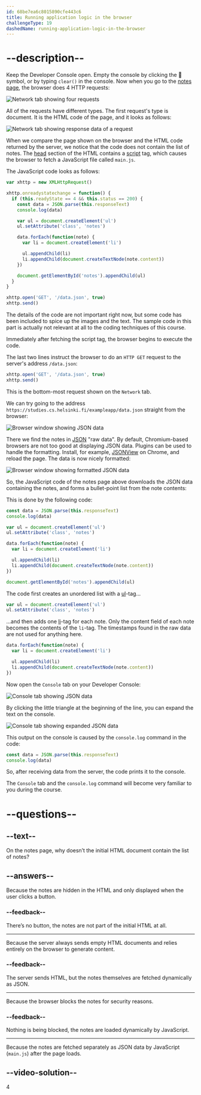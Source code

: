 ```yaml
---
id: 68be7ea6c8015890cfe443c6
title: Running application logic in the browser
challengeType: 19
dashedName: running-application-logic-in-the-browser
---
```


# --description--

Keep the Developer Console open. Empty the console by clicking the 🚫 symbol, or by typing `clear()` in the console. Now when you go to the [notes page](https://studies.cs.helsinki.fi/exampleapp/notes), the browser does 4 HTTP requests:

<img src="https://cdn.freecodecamp.org/curriculum/full-stack-open/part-0-b/run-app-1.png" alt="Network tab showing four requests">

All of the requests have different types. The first request's type is document. It is the HTML code of the page, and it looks as follows:

<img src="https://cdn.freecodecamp.org/curriculum/full-stack-open/part-0-b/run-app-2.png" alt="Network tab showing response data of a request">

When we compare the page shown on the browser and the HTML code returned by the server, we notice that the code does not contain the list of notes. The [head](https://developer.mozilla.org/en-US/docs/Web/HTML/Reference/Elements/head) section of the HTML contains a [script](https://developer.mozilla.org/en-US/docs/Web/HTML/Reference/Elements/script) tag, which causes the browser to fetch a JavaScript file called `main.js`.

The JavaScript code looks as follows:

```javascript
var xhttp = new XMLHttpRequest()

xhttp.onreadystatechange = function() {
  if (this.readyState == 4 && this.status == 200) {
    const data = JSON.parse(this.responseText)
    console.log(data)

    var ul = document.createElement('ul')
    ul.setAttribute('class', 'notes')

    data.forEach(function(note) {
      var li = document.createElement('li')

      ul.appendChild(li)
      li.appendChild(document.createTextNode(note.content))
    })

    document.getElementById('notes').appendChild(ul)
  }
}

xhttp.open('GET', '/data.json', true)
xhttp.send()
```

The details of the code are not important right now, but some code has been included to spice up the images and the text. The sample code in this part is actually not relevant at all to the coding techniques of this course.

Immediately after fetching the script tag, the browser begins to execute the code.

The last two lines instruct the browser to do an `HTTP GET` request to the server's address `/data.json`:

```javascript
xhttp.open('GET', '/data.json', true)
xhttp.send()
```

This is the bottom-most request shown on the `Network` tab.

We can try going to the address `https://studies.cs.helsinki.fi/exampleapp/data.json` straight from the browser:

<img src="https://cdn.freecodecamp.org/curriculum/full-stack-open/part-0-b/run-app-3.png" alt="Browser window showing JSON data">

There we find the notes in [JSON](https://en.wikipedia.org/wiki/JSON) "raw data". By default, Chromium-based browsers are not too good at displaying JSON data. Plugins can be used to handle the formatting. Install, for example, [JSONView](https://chromewebstore.google.com/detail/jsonview/gmegofmjomhknnokphhckolhcffdaihd) on Chrome, and reload the page. The data is now nicely formatted:

<img src="https://cdn.freecodecamp.org/curriculum/full-stack-open/part-0-b/run-app-4.png" alt="Browser window showing formatted JSON data">

So, the JavaScript code of the notes page above downloads the JSON data containing the notes, and forms a bullet-point list from the note contents:

This is done by the following code:

```js
const data = JSON.parse(this.responseText)
console.log(data)

var ul = document.createElement('ul')
ul.setAttribute('class', 'notes')

data.forEach(function(note) {
  var li = document.createElement('li')

  ul.appendChild(li)
  li.appendChild(document.createTextNode(note.content))
})

document.getElementById('notes').appendChild(ul)
```

The code first creates an unordered list with a [ul](https://developer.mozilla.org/en-US/docs/Web/HTML/Reference/Elements/ul)-tag...

```js
var ul = document.createElement('ul')
ul.setAttribute('class', 'notes')
```

...and then adds one [li](https://developer.mozilla.org/en-US/docs/Web/HTML/Reference/Elements/li)-tag for each note. Only the content field of each note becomes the contents of the `li`-tag. The timestamps found in the raw data are not used for anything here.

```js
data.forEach(function(note) {
  var li = document.createElement('li')

  ul.appendChild(li)
  li.appendChild(document.createTextNode(note.content))
})
```

Now open the `Console` tab on your Developer Console:

<img src="https://cdn.freecodecamp.org/curriculum/full-stack-open/part-0-b/run-app-5.png" alt="Console tab showing JSON data">

By clicking the little triangle at the beginning of the line, you can expand the text on the console.

<img src="https://cdn.freecodecamp.org/curriculum/full-stack-open/part-0-b/run-app-6.png" alt="Console tab showing expanded JSON data">

This output on the console is caused by the `console.log` command in the code:

```js
const data = JSON.parse(this.responseText)
console.log(data)
```

So, after receiving data from the server, the code prints it to the console.

The `Console` tab and the `console.log` command will become very familiar to you during the course.

# --questions--

## --text--

On the notes page, why doesn’t the initial HTML document contain the list of notes?

## --answers--

Because the notes are hidden in the HTML and only displayed when the user clicks a button.  

### --feedback--

There’s no button, the notes are not part of the initial HTML at all.

---

Because the server always sends empty HTML documents and relies entirely on the browser to generate content.  

### --feedback--

The server sends HTML, but the notes themselves are fetched dynamically as JSON.

---

Because the browser blocks the notes for security reasons.  

### --feedback--

Nothing is being blocked, the notes are loaded dynamically by JavaScript.

---

Because the notes are fetched separately as JSON data by JavaScript (`main.js`) after the page loads.  

## --video-solution--

4

